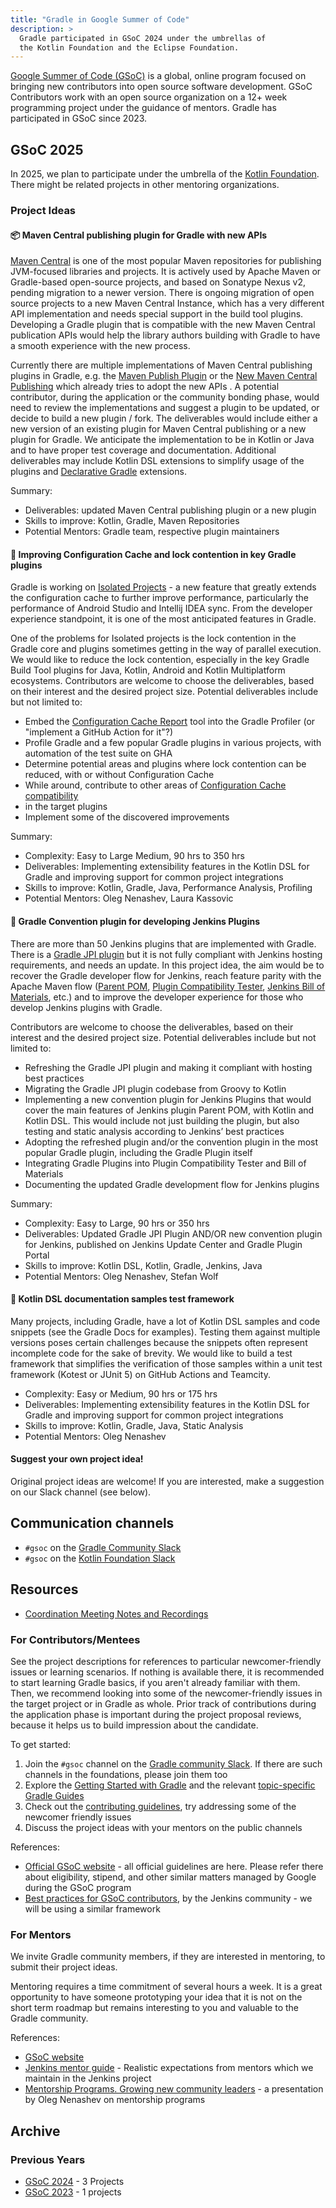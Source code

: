 ```yaml
---
title: "Gradle in Google Summer of Code"
description: >
  Gradle participated in GSoC 2024 under the umbrellas of
  the Kotlin Foundation and the Eclipse Foundation.
---
```


[Google Summer of Code (GSoC)](https://summerofcode.withgoogle.com/) is a global,
online program focused on bringing new contributors into open source software development.
GSoC Contributors work with an open source organization on a 12+ week programming project
under the guidance of mentors.
Gradle has participated in GSoC since 2023.

## GSoC 2025

In 2025, we plan to participate under the umbrella of the [Kotlin Foundation](https://kotlinfoundation.org/).
There might be related projects in other mentoring organizations.

### Project Ideas

#### 📦 Maven Central publishing plugin for Gradle with new APIs

[Maven Central](https://central.sonatype.com/) is one of the most popular Maven repositories for publishing JVM-focused libraries and projects. It is actively used by Apache Maven or Gradle-based open-source projects, and based on Sonatype Nexus v2, pending migration to a newer version. There is ongoing migration of open source projects to a new Maven Central Instance, which has a very different API implementation and needs special support in the build tool plugins. Developing a Gradle plugin that is compatible with the new Maven Central publication APIs would help the library authors building with Gradle to have a smooth experience with the new process.

Currently there are multiple implementations of Maven Central publishing plugins in Gradle, e.g. the [Maven Publish Plugin](https://docs.gradle.org/current/userguide/publishing_maven.html) or the [New Maven Central Publishing](https://github.com/GradleUp/nmcp) which already tries to adopt the new APIs . A potential contributor, during the application or the community bonding phase, would need to review the implementations and suggest a plugin to be updated, or decide to build a new plugin / fork. The deliverables would include either a new version of an existing plugin for Maven Central publishing or a new plugin for Gradle. We anticipate the implementation to be in Kotlin or Java and to have proper test coverage and documentation. Additional deliverables may include Kotlin DSL extensions to simplify usage of the plugins and [Declarative Gradle](https://declarative.gradle.org/) extensions.

Summary:

* Deliverables: updated Maven Central publishing plugin or a new plugin  
* Skills to improve: Kotlin, Gradle, Maven Repositories  
* Potential Mentors: Gradle team, respective plugin maintainers

#### 🚅 Improving Configuration Cache and lock contention in key Gradle plugins 

Gradle is working on [Isolated Projects](https://docs.gradle.org/current/userguide/isolated_projects.html) \- a new feature that greatly extends the configuration cache to further improve performance, particularly the performance of Android Studio and Intellij IDEA sync. From the developer experience standpoint, it is one of the most anticipated features in Gradle.

One of the problems for Isolated projects is the lock contention in the Gradle core and plugins sometimes getting in the way of parallel execution. We would like to reduce the lock contention, especially in the key Gradle Build Tool plugins for Java, Kotlin, Android and Kotlin Multiplatform ecosystems. Contributors are welcome to choose the deliverables, based on their interest and the desired project size. Potential deliverables include but not limited to:

* Embed the [Configuration Cache Report](https://github.com/gradle/configuration-cache-report) tool into the Gradle Profiler (or "implement a GitHub Action for it"?)  
* Profile Gradle and a few popular Gradle plugins in various projects, with automation of the test suite on GHA  
* Determine potential areas and plugins where lock contention can be reduced, with or without Configuration Cache  
* While around, contribute to other areas of [Configuration Cache compatibility](https://github.com/gradle/gradle/issues/13490)  
*  in the target plugins  
* Implement some of the discovered improvements

Summary: 

* Complexity: Easy to Large Medium, 90 hrs to 350 hrs  
* Deliverables: Implementing extensibility features in the Kotlin DSL for Gradle and improving support for common project integrations  
* Skills to improve: Kotlin, Gradle, Java, Performance Analysis, Profiling  
* Potential Mentors: Oleg Nenashev, Laura Kassovic

#### 🔌 Gradle Convention plugin for developing Jenkins Plugins

There are more than 50 Jenkins plugins that are implemented with Gradle. There is a [Gradle JPI plugin](https://github.com/jenkinsci/gradle-jpi-plugin) but it is not fully compliant with Jenkins hosting requirements, and needs an update. In this project idea, the aim would be to recover the Gradle developer flow for Jenkins, reach feature parity with the Apache Maven flow ([Parent POM](https://github.com/jenkinsci/plugin-pom), [Plugin Compatibility Tester](https://github.com/jenkinsci/plugin-compat-tester), [Jenkins Bill of Materials](https://github.com/jenkinsci/bom), etc.) and to improve the developer experience for those who develop Jenkins plugins with Gradle.

Contributors are welcome to choose the deliverables, based on their interest and the desired project size. Potential deliverables include but not limited to:

* Refreshing the Gradle JPI plugin and making it compliant with hosting best practices  
* Migrating the Gradle JPI plugin codebase from Groovy to Kotlin   
* Implementing a new convention plugin for Jenkins Plugins that would cover the main features of Jenkins plugin Parent POM, with Kotlin and Kotlin DSL. This would include not just building the plugin, but also testing and static analysis according to Jenkins’ best practices  
* Adopting the refreshed plugin and/or the convention plugin in the most popular Gradle plugin, including the Gradle Plugin itself  
* Integrating Gradle Plugins into Plugin Compatibility Tester and Bill of Materials  
* Documenting the updated Gradle development flow for Jenkins plugins

Summary: 

* Complexity: Easy to Large, 90 hrs or 350 hrs  
* Deliverables: Updated Gradle JPI Plugin AND/OR new convention plugin for Jenkins, published on Jenkins Update Center and Gradle Plugin Portal  
* Skills to improve: Kotlin DSL, Kotlin, Gradle, Jenkins, Java  
* Potential Mentors: Oleg Nenashev, Stefan Wolf

#### 📓 Kotlin DSL documentation samples test framework

Many projects, including Gradle, have a lot of Kotlin DSL samples and code snippets (see the Gradle Docs for examples). Testing them against multiple versions poses certain challenges because the snippets often represent incomplete code for the sake of brevity. We would like to build a test framework that simplifies the verification of those samples within a unit test framework (Kotest or JUnit 5) on GitHub Actions and Teamcity.

* Complexity: Easy or Medium, 90 hrs or 175 hrs
* Deliverables: Implementing extensibility features in the Kotlin DSL for Gradle and improving support for common project integrations
* Skills to improve: Kotlin, Gradle, Java, Static Analysis
* Potential Mentors: Oleg Nenashev

#### Suggest your own project idea!

Original project ideas are welcome!
If you are interested, make a suggestion on our Slack channel (see below).

## Communication channels

- `#gsoc` on the [Gradle Community Slack](https://gradle.org/slack-invite)
- `#gsoc` on the [Kotlin Foundation Slack](https://kotlinlang.org/community/)

## Resources

- [Coordination Meeting Notes and Recordings](https://drive.google.com/drive/folders/19PAIb36Bm_9Y300oJ_2JBMFU6kjOwNvX?usp=drive_link)

### For Contributors/Mentees

See the project descriptions for references to particular newcomer-friendly issues or
learning scenarios.
If nothing is available there, it is recommended to start learning Gradle basics, if you aren't already familiar with them.
Then, we recommend looking into some of the newcomer-friendly issues in the target project or in Gradle as whole.
Prior track of contributions during the application phase is important during the project proposal reviews,
because it helps us to build impression about the candidate.

To get started:

1. Join the `#gsoc` channel on the [Gradle community Slack](https://gradle.org/slack-invite).
  If there are such channels in the foundations, please join them too
2. Explore the [Getting Started with Gradle](https://docs.gradle.org/current/userguide/getting_started_eng.html) and the relevant [topic-specific Gradle Guides](https://gradle.org/guides/)
3. Check out the [contributing guidelines](../../contributing/README.md), try addressing some of the newcomer friendly issues
4. Discuss the project ideas with your mentors on the public channels

References:

- [Official GSoC website](https://summerofcode.withgoogle.com/) -
  all official guidelines are here. Please refer there about eligibility, stipend, and other similar matters managed by Google during the GSoC program
- [Best practices for GSoC contributors](https://www.jenkins.io/projects/gsoc/students/),
  by the Jenkins community - we will be using a similar framework

### For Mentors

We invite Gradle community members, if they are interested in mentoring, to submit their project ideas.

Mentoring requires a time commitment of several hours a week.
It is a great opportunity to have someone prototyping your idea
that it is not on the short term roadmap
but remains interesting to you and valuable to the Gradle community.

References:

- [GSoC website](https://summerofcode.withgoogle.com/)
- [Jenkins mentor guide](https://www.jenkins.io/projects/gsoc/mentors/) -
  Realistic expectations from mentors which we maintain in the Jenkins project
- [Mentorship Programs. Growing new community leaders](https://speakerdeck.com/onenashev/mentorship-programs-growing-new-team-and-community-leaders) -
  a presentation by Oleg Nenashev on mentorship programs

## Archive

### Previous Years

- [GSoC 2024](./2024/README.md) - 3 Projects
- [GSoC 2023](./2023/README.md) - 1 projects


